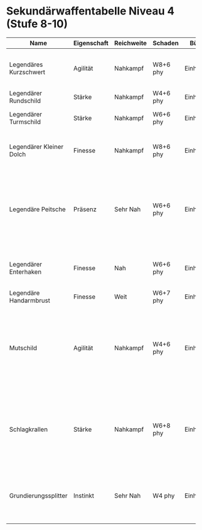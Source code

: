 # Sekundärwaffentabelle Niveau 4 (Stufe 8-10)

| Name | Eigenschaft | Reichweite | Schaden | Bürde | Fähigkeit |
|------|-------------|------------|---------|-------|-----------|
| Legendäres Kurzschwert | Agilität | Nahkampf | W8+6 phy | Einhändig | **Gepaart:** +5 auf Primärwaffenschaden gegen Ziele in Nahkampf-Reichweite |
| Legendärer Rundschild | Stärke | Nahkampf | W4+6 phy | Einhändig | **Schützend:** +4 auf Rüstungswert |
| Legendärer Turmschild | Stärke | Nahkampf | W6+6 phy | Einhändig | **Barriere:** +5 auf Rüstungswert; −1 auf Ausweichen. |
| Legendärer Kleiner Dolch | Finesse | Nahkampf | W8+6 phy | Einhändig | **Gepaart:** +5 auf Primärwaffenschaden gegen Ziele in Nahkampf-Reichweite |
| Legendäre Peitsche | Präsenz | Sehr Nah | W6+6 phy | Einhändig | **Erschreckend:** Markiere einen Stress, um die Peitsche zu schwingen und alle Antagonisten in Nahkampf-Reichweite in Nahe Reichweite zurückzudrängen. |
| Legendärer Enterhaken | Finesse | Nah | W6+6 phy | Einhändig | **Gehakt:** Bei einem erfolgreichen Angriff kannst du das Ziel in Nahkampf-Reichweite ziehen. |
| Legendäre Handarmbrust | Finesse | Weit | W6+7 phy | Einhändig | — |
| Mutschild | Agilität | Nahkampf | W4+6 phy | Einhändig | **Beschützend:** Wenn du einen Rüstungsplatz markierst, reduziert es Schaden für dich und alle Verbündeten in Nahkampf-Reichweite zu dir, die den gleichen Schaden erlitten haben. |
| Schlagkrallen | Stärke | Nahkampf | W6+8 phy | Einhändig | **Doppelt angewendet:** Wenn du einen Angriff mit deiner Primärwaffe machst, kannst du Schaden gegen ein anderes Ziel in Nahkampf-Reichweite verursachen. |
| Grundierungssplitter | Instinkt | Sehr Nah | W4 phy | Einhändig | **Anvisiert:** Bei einem erfolgreichen Angriff gelingt dein nächster Angriff gegen das gleiche Ziel mit deiner Primärwaffe automatisch. |
